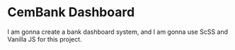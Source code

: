 # CemBank Dashboard
I am gonna create a bank dashboard system, and I am gonna use ScSS and Vanilla JS for this project.
